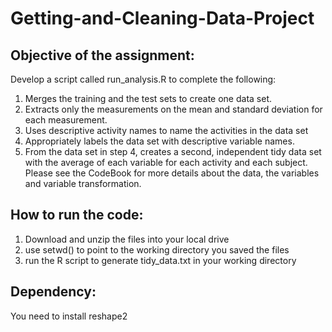 # Getting-and-Cleaning-Data-Project

## Objective of the assignment:

Develop a script called run_analysis.R to complete the following:

1. Merges the training and the test sets to create one data set.
2. Extracts only the measurements on the mean and standard deviation for each measurement. 
3. Uses descriptive activity names to name the activities in the data set
4. Appropriately labels the data set with descriptive variable names. 
5. From the data set in step 4, creates a second, independent tidy data set with the average of each variable for each activity and each subject.
Please see the CodeBook for more details about the data, the variables and variable transformation.

## How to run the code:
1. Download and unzip the files into your local drive
2. use setwd() to point to the working directory you saved the files
3. run the R script to generate tidy_data.txt in your working directory

## Dependency:
You need to install reshape2
